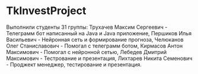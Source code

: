 # TkInvestProject
Выполнили студенты 31 группы:
  Трухачев Максим Сергеевич - Телеграмм бот написанный на Java и Java приложение,
  Першиков Илья Васильевич - Нейронная сеть и формирование прогноза,
  Челюканов Олег Станиславович - Помогал с телеграмм ботом,
  Кирмасов Антон Максимович - Помогал с нейронной сетью,
  Лебедев Дмитрий Максимович - Тестрование и презентация,
  Лихтарев Никита Семенович - Проджект менеджер, тестирование и презентация.
